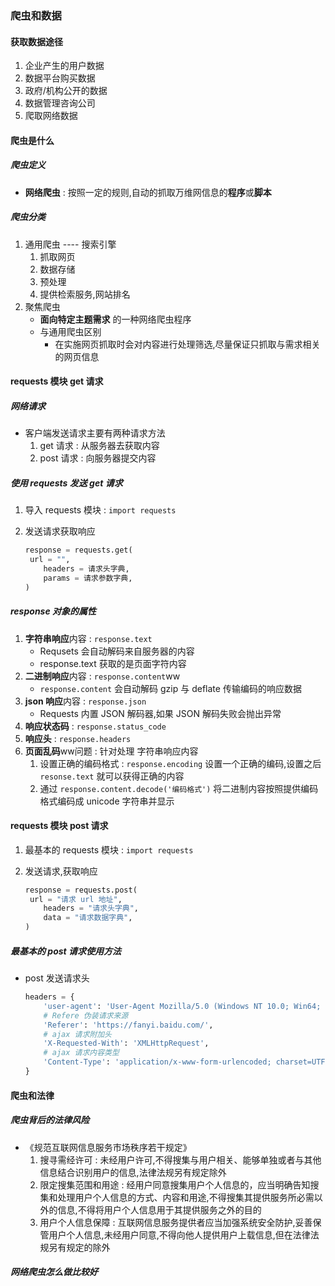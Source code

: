 ### 爬虫和数据

#### 获取数据途径

1. 企业产生的用户数据
2. 数据平台购买数据
3. 政府/机构公开的数据
4. 数据管理咨询公司
5. 爬取网络数据

#### 爬虫是什么

##### 爬虫定义

+ **网络爬虫** : 按照一定的规则,自动的抓取万维网信息的**程序**或**脚本** 

##### 爬虫分类

1. 通用爬虫 ----  搜索引擎
   1. 抓取网页
   2. 数据存储
   3. 预处理
   4. 提供检索服务,网站排名
2. 聚焦爬虫
   + **面向特定主题需求** 的一种网络爬虫程序
   + 与通用爬虫区别
     + 在实施网页抓取时会对内容进行处理筛选,尽量保证只抓取与需求相关的网页信息

#### requests 模块 get 请求

##### 网络请求

+ 客户端发送请求主要有两种请求方法
  1. get 请求 : 从服务器去获取内容
  2. post 请求 : 向服务器提交内容

##### 使用 requests 发送 get 请求

1. 导入 requests 模块 : `import requests`

2. 发送请求获取响应

   ```python
   response = requests.get(
   	url = "",
       headers = 请求头字典,
       params = 请求参数字典,
   )
   ```

   

##### response 对象的属性

1. **字符串响应**内容 : `response.text`
   + Requsets 会自动解码来自服务器的内容
   + response.text 获取的是页面字符内容
2. **二进制响应**内容 : `response.content`ww
   + `response.content` 会自动解码 gzip 与 deflate 传输编码的响应数据
3. **json 响应**内容 : `response.json`
   + Requests 内置 JSON 解码器,如果 JSON 解码失败会抛出异常
4. **响应状态码** : `response.status_code`
5. **响应头** : `response.headers`
6. **页面乱码**ww问题 : 针对处理 字符串响应内容
   1. 设置正确的编码格式 : `response.encoding` 设置一个正确的编码,设置之后 `resonse.text` 就可以获得正确的内容
   2. 通过 `response.content.decode('编码格式')` 将二进制内容按照提供编码格式编码成 unicode 字符串并显示

#### requests 模块 post 请求

1. 最基本的 requests 模块 : `import requests`

2. 发送请求,获取响应

   ```python
   response = requests.post(
   	url = "请求 url 地址",
       headers = "请求头字典",
       data = "请求数据字典",
   )
   ```

   

##### 最基本的 post 请求使用方法

+ post 发送请求头

  ```python
  headers = {
      'user-agent': 'User-Agent Mozilla/5.0 (Windows NT 10.0; Win64; x64; rv:82.0) Gecko/20100101 Firefox/82.0',
      # Refere 伪装请求来源
      'Referer': 'https://fanyi.baidu.com/',
      # ajax 请求附加头
      'X-Requested-With': 'XMLHttpRequest',
      # ajax 请求内容类型
      'Content-Type': 'application/x-www-form-urlencoded; charset=UTF-8'
  }
  ```

  

#### 爬虫和法律

##### 爬虫背后的法律风险

+ 《规范互联网信息服务市场秩序若干规定》
  1. 搜寻需经许可 : 未经用户许可,不得搜集与用户相关、能够单独或者与其他信息结合识别用户的信息,法律法规另有规定除外
  2. 限定搜集范围和用途 : 经用户同意搜集用户个人信息的，应当明确告知搜集和处理用户个人信息的方式、内容和用途,不得搜集其提供服务所必需以外的信息,不得将用户个人信息用于其提供服务之外的目的
  3. 用户个人信息保障 : 互联网信息服务提供者应当加强系统安全防护,妥善保管用户个人信息,未经用户同意,不得向他人提供用户上载信息,但在法律法规另有规定的除外

##### 网络爬虫怎么做比较好